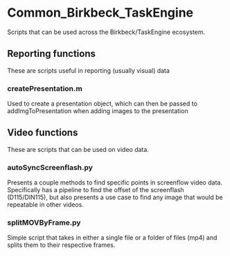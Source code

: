 # Common_Birkbeck_TaskEngine
Scripts that can be used across the Birkbeck/TaskEngine ecosystem.

## Reporting functions
These are scripts useful in reporting (usually visual) data

### createPresentation.m
Used to create a presentation object, which can then be passed to addImgToPresentation when adding images to the presentation

## Video functions
These are scripts that can be used on video data.

### autoSyncScreenflash.py
Presents a couple methods to find specific points in screenflow video data. Specifically has a pipeline to find the offset of the screenflash (D115/DIN115), but also presents a use case to find any image that would be repeatable in other videos.

### splitMOVByFrame.py
Simple script that takes in either a single file or a folder of files (mp4) and splits them to their respective frames.
